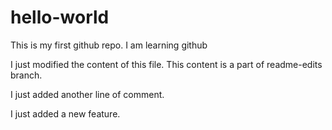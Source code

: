 # hello-world
This is my first github repo. I am learning github

I just modified the content of this file. This content is a part of readme-edits branch.

I just added another line of comment.

I just added a new feature. 

